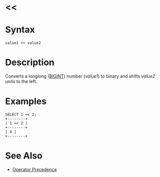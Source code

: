 # <<

#

# Syntax

```
value1 << value2
```

#

# Description

Converts a longlong ([BIGINT](../../../../../data-types/data-types-numeric-data-types/bigint.md)) number (*value1*) to binary and shifts *value2* units to the left.

#

# Examples

```
SELECT 1 << 2;
+--------+
| 1 << 2 |
+--------+
| 4 |
+--------+
```

#

# See Also

* [Operator Precedence](../../../../operators/operator-precedence.md)